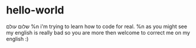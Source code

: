 # hello-world
שלום עולם
%n i'm trying to learn how to code for real.
%n as you might see my english is really bad so you are more then welcome to correct me on my english :)
